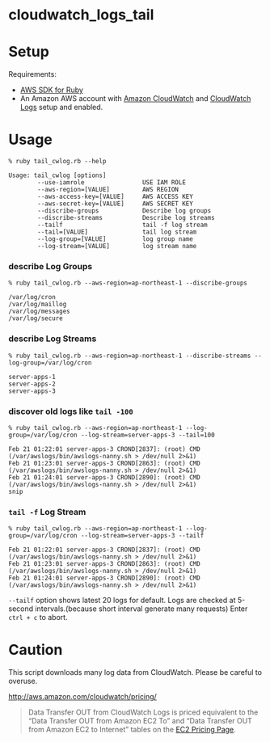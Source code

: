 # cloudwatch_logs_tail

Setup
=====

Requirements:
* [AWS SDK for Ruby](http://aws.amazon.com/sdk-for-ruby/)
* An Amazon AWS account with [Amazon CloudWatch](https://aws.amazon.com/cloudwatch/) and [CloudWatch Logs](http://aws.amazon.com/cloudwatch/) setup and enabled.

Usage
=====

```
% ruby tail_cwlog.rb --help

Usage: tail_cwlog [options]
        --use-iamrole                USE IAM ROLE
        --aws-region=[VALUE]         AWS REGION
        --aws-access-key=[VALUE]     AWS ACCESS KEY
        --aws-secret-key=[VALUE]     AWS SECRET KEY
        --discribe-groups            Describe log groups
        --discribe-streams           Describe log streams
        --tailf                      tail -f log stream
        --tail=[VALUE]               tail log stream
        --log-group=[VALUE]          log group name
        --log-stream=[VALUE]         log stream name
```

### describe Log Groups
```
% ruby tail_cwlog.rb --aws-region=ap-northeast-1 --discribe-groups

/var/log/cron
/var/log/maillog
/var/log/messages
/var/log/secure
```

### describe Log Streams
```
% ruby tail_cwlog.rb --aws-region=ap-northeast-1 --discribe-streams --log-group=/var/log/cron

server-apps-1
server-apps-2
server-apps-3
```

### discover old logs like `tail -100`
```
% ruby tail_cwlog.rb --aws-region=ap-northeast-1 --log-group=/var/log/cron --log-stream=server-apps-3 --tail=100

Feb 21 01:22:01 server-apps-3 CROND[2837]: (root) CMD (/var/awslogs/bin/awslogs-nanny.sh > /dev/null 2>&1)
Feb 21 01:23:01 server-apps-3 CROND[2863]: (root) CMD (/var/awslogs/bin/awslogs-nanny.sh > /dev/null 2>&1)
Feb 21 01:24:01 server-apps-3 CROND[2890]: (root) CMD (/var/awslogs/bin/awslogs-nanny.sh > /dev/null 2>&1)
snip
```

### `tail -f` Log Stream
```
% ruby tail_cwlog.rb --aws-region=ap-northeast-1 --log-group=/var/log/cron --log-stream=server-apps-3 --tailf

Feb 21 01:22:01 server-apps-3 CROND[2837]: (root) CMD (/var/awslogs/bin/awslogs-nanny.sh > /dev/null 2>&1)
Feb 21 01:23:01 server-apps-3 CROND[2863]: (root) CMD (/var/awslogs/bin/awslogs-nanny.sh > /dev/null 2>&1)
Feb 21 01:24:01 server-apps-3 CROND[2890]: (root) CMD (/var/awslogs/bin/awslogs-nanny.sh > /dev/null 2>&1)
```
`--tailf` option shows latest 20 logs for default.
Logs are checked at 5-second intervals.(because short interval generate many requests)
Enter `ctrl + c` to abort.

# Caution
This script downloads many log data from CloudWatch.
Please be careful to overuse.

http://aws.amazon.com/cloudwatch/pricing/
> Data Transfer OUT from CloudWatch Logs is priced equivalent to the “Data Transfer OUT from Amazon EC2 To” and “Data Transfer OUT from Amazon EC2 to Internet” tables on the [EC2 Pricing Page](http://aws.amazon.com/ec2/pricing/).
